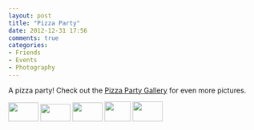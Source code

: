 ```yaml
---
layout: post
title: "Pizza Party"
date: 2012-12-31 17:56
comments: true
categories: 
- Friends
- Events
- Photography
---
```

A pizza party!  Check out the [Pizza Party Gallery](http://go.gtww.net/ZjTqoO) for even more pictures.
<div class="galleria">
<a href="http://img.gtww.net/2012/07_Noelle_Bday/ee95/noellebday-12_fb31d26.jpg"><img data-title="" data-description="" src="http://img.gtww.net/2012/07_Noelle_Bday/ee95/Thumbs/noellebday-12_3719.jpg" height="38" width="60"/></a>
<a href="http://img.gtww.net/2012/07_Noelle_Bday/ee95/noellebday-2_240fd09.jpg"><img data-title="" data-description="" src="http://img.gtww.net/2012/07_Noelle_Bday/ee95/Thumbs/noellebday-2_928c.jpg" height="35" width="60"/></a>
<a href="http://img.gtww.net/2012/07_Noelle_Bday/ee95/noellebday-3_514e7f2.jpg"><img data-title="" data-description="" src="http://img.gtww.net/2012/07_Noelle_Bday/ee95/Thumbs/noellebday-3_55f7.jpg" height="38" width="60"/></a>
<a href="http://img.gtww.net/2012/07_Noelle_Bday/ee95/noellebday-4_8e77bd5.jpg"><img data-title="" data-description="" src="http://img.gtww.net/2012/07_Noelle_Bday/ee95/Thumbs/noellebday-4_eefe.jpg" height="40" width="52"/></a>
<a href="http://img.gtww.net/2012/07_Noelle_Bday/ee95/noellebday-5_cf7b1ad.jpg"><img data-title="" data-description="" src="http://img.gtww.net/2012/07_Noelle_Bday/ee95/Thumbs/noellebday-5_8317.jpg" height="40" width="60"/></a>
</div>
